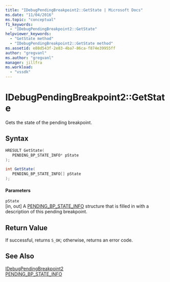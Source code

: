 ```yaml
---
title: "IDebugPendingBreakpoint2::GetState | Microsoft Docs"
ms.date: "11/04/2016"
ms.topic: "conceptual"
f1_keywords: 
  - "IDebugPendingBreakpoint2::GetState"
helpviewer_keywords: 
  - "GetState method"
  - "IDebugPendingBreakpoint2::GetState method"
ms.assetid: e88d543f-2e83-4ba7-86ca-f874e39955ff
author: "gregvanl"
ms.author: "gregvanl"
manager: jillfra
ms.workload: 
  - "vssdk"
---
```

# IDebugPendingBreakpoint2::GetState
Gets the state of the pending breakpoint.  
  
## Syntax  
  
```cpp  
HRESULT GetState(   
   PENDING_BP_STATE_INFO* pState  
);  
```  
  
```csharp  
int GetState(   
   PENDING_BP_STATE_INFO[] pState  
);  
```  
  
#### Parameters  
 `pState`  
 [in, out] A [PENDING_BP_STATE_INFO](../../../extensibility/debugger/reference/pending-bp-state-info.md) structure that is filled in with a description of this pending breakpoint.  
  
## Return Value  
 If successful, returns `S_OK`; otherwise, returns an error code.  
  
## See Also  
 [IDebugPendingBreakpoint2](../../../extensibility/debugger/reference/idebugpendingbreakpoint2.md)   
 [PENDING_BP_STATE_INFO](../../../extensibility/debugger/reference/pending-bp-state-info.md)